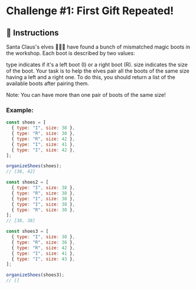 # Challenge #1: First Gift Repeated!

## 🔢 Instructions

Santa Claus's elves 🧝🧝‍♂️ have found a bunch of mismatched magic boots in the workshop. Each boot is described by two values:

type indicates if it's a left boot (I) or a right boot (R).
size indicates the size of the boot.
Your task is to help the elves pair all the boots of the same size having a left and a right one. To do this, you should return a list of the available boots after pairing them.

Note: You can have more than one pair of boots of the same size!

### Example:

```javascript
const shoes = [
  { type: "I", size: 38 },
  { type: "R", size: 38 },
  { type: "R", size: 42 },
  { type: "I", size: 41 },
  { type: "I", size: 42 },
];

organizeShoes(shoes);
// [38, 42]

const shoes2 = [
  { type: "I", size: 38 },
  { type: "R", size: 38 },
  { type: "I", size: 38 },
  { type: "I", size: 38 },
  { type: "R", size: 38 },
];
// [38, 38]

const shoes3 = [
  { type: "I", size: 38 },
  { type: "R", size: 36 },
  { type: "R", size: 42 },
  { type: "I", size: 41 },
  { type: "I", size: 43 },
];

organizeShoes(shoes3);
// []
```

